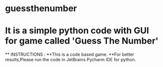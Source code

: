 # guessthenumber
# It is a simple python code with GUI for game called 'Guess The Number'
** INSTRUCTIONS :
**This is a code based game. **For better results,Please run the code in JetBrains Pycharm IDE for python.
